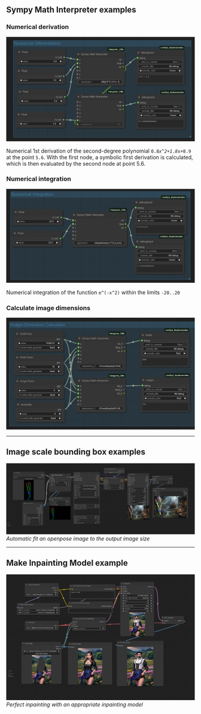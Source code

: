 ## Sympy Math Interpreter examples

### Numerical derivation

![Numerical derivation](../img/math_diff.png)

Numerical 1st derivation of the second-degree polynomial <code>0.8*x^2+1.8*x+8.9</code> at the point <code>5.6</code>. With the first node, a symbolic first derivation is calculated, which is then evaluated by the second node at point 5.6.

### Numerical integration

![alt text](../img/math_integr.png)

Numerical integration of the function <code>e^(-x^2)</code> within the limits <code>-20..20</code>

### Calculate image dimensions

![alt text](../img/image_dimensions.png)

---

## Image scale bounding box examples

![Alt text](../img/scale_openpose.png) \
_Automatic fit an openpose image to the output image size_

---

## Make Inpainting Model example

![Alt text](../img/inpaint_model_example.png) \
_Perfect inpainting with an appropriate inpainting model_
